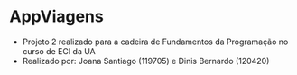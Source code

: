 # AppViagens
- Projeto 2 realizado para a cadeira de Fundamentos da Programação no curso de ECI da UA
- Realizado por: Joana Santiago (119705) e Dinis Bernardo (120420)
<!-- Nota: 16.05 -->
